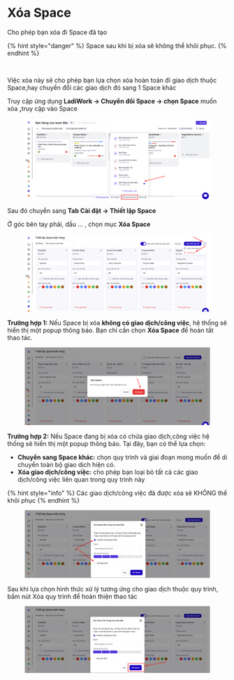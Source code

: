 # Xóa Space

Cho phép bạn xóa đi Space đã tạo&#x20;

{% hint style="danger" %}
Space sau khi bị xóa sẽ không thể khôi phục.
{% endhint %}

<figure><img src="../../.gitbook/assets/xóa space.gif" alt=""><figcaption></figcaption></figure>

Việc xóa này sẽ cho phép bạn lựa chọn xóa hoàn toàn đi giao dịch thuộc Space,hay chuyển đổi các giao dịch đó sang 1 Space khác &#x20;

Truy cập ứng dụng **LadiWork -> Chuyển đổi Space -> chọn Space** muốn xóa **,**&#x74;ruy cập vào Space

<figure><img src="../../.gitbook/assets/image (6) (1).png" alt=""><figcaption></figcaption></figure>

Sau đó chuyển sang **Tab Cài đặt -> Thiết lập Space**&#x20;

Ở góc bên tay phải, dấu ... , chọn mục **Xóa Space**

<figure><img src="../../.gitbook/assets/image (7) (1).png" alt=""><figcaption></figcaption></figure>

**Trường hợp 1:** Nếu Space bị xóa **không có giao dịch/công việc**, hệ thống sẽ hiển thị một popup thông báo. Bạn chỉ cần chọn **Xóa Space** để hoàn tất thao tác.

<figure><img src="../../.gitbook/assets/image (8) (1).png" alt=""><figcaption></figcaption></figure>

**Trường hợp 2:** Nếu Space đang bị xóa có chứa giao dịch,công việc hệ thống sẽ hiển thị một popup thông báo. Tại đây, bạn có thể lựa chọn:

* **Chuyển sang Space khác:** chọn quy trình và giai đoạn mong muốn để di chuyển toàn bộ giao dịch hiện có.
* **Xóa giao dịch/công việc:** cho phép bạn loại bỏ tất cả các giao dịch/công việc liên quan trong quy trình này

{% hint style="info" %}
Các giao dịch/công việc đã được xóa sẽ KHÔNG thể khôi phục&#x20;
{% endhint %}

<figure><img src="../../.gitbook/assets/image (10).png" alt=""><figcaption></figcaption></figure>

Sau khi lựa chọn hình thức xử lý tương ứng cho giao dịch thuộc quy trình, bấm nút Xóa quy trình để hoàn thiện thao tác&#x20;

<figure><img src="../../.gitbook/assets/image (11).png" alt=""><figcaption></figcaption></figure>
